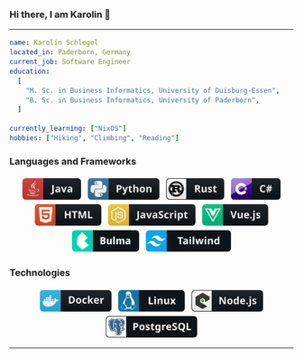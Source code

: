 ### Hi there, I am Karolin 👋

<!--
**karolinschlegel/karolinschlegel** is a ✨ _special_ ✨ repository because its `README.md` (this file) appears on your GitHub profile.

Here are some ideas to get you started:

- 🔭 I’m currently working on ...
- 🌱 I’m currently learning ...
- 👯 I’m looking to collaborate on ...
- 🤔 I’m looking for help with ...
- 💬 Ask me about ...
- 📫 How to reach me: ...
- 😄 Pronouns: ...
- ⚡ Fun fact: ...
-->

---


```yaml
name: Karolin Schlegel
located_in: Paderborn, Germany
current_job: Software Engineer
education:
  [
    "M. Sc. in Business Informatics, University of Duisburg-Essen",
    "B. Sc. in Business Informatics, University of Paderborn",
  ]

currently_learning: ["NixOS"]
hobbies: ["Hiking", "Climbing", "Reading"]
```

### Languages and Frameworks

<p align="center">
  <!-- For more icons please follow  https://github.com/MikeCodesDotNET/ColoredBadges -->
  <img alt="java" src="https://github.com/karolinschlegel/karolinschlegel/blob/main/Badges/dev/languages/java.svg" style="vertical-align:top; margin:4px; height:38px">
  <img alt="python" src="https://github.com/karolinschlegel/karolinschlegel/blob/main/Badges/dev/languages/python.svg" style="vertical-align:top; margin:4px; height:38px">
  <img alt="rust" src="https://github.com/karolinschlegel/karolinschlegel/blob/main/Badges/dev/languages/rust.svg" style="vertical-align:top; margin:4px; height:38px">
  <img alt="csharp" src="https://github.com/karolinschlegel/karolinschlegel/blob/main/Badges/dev/languages/csharp.svg" style="vertical-align:top; margin:4px; height:38px">
  <img alt="html" src="https://github.com/karolinschlegel/karolinschlegel/blob/main/Badges/dev/languages/html.svg" style="vertical-align:top; margin:4px; height:38px">
  <img alt="js" src="https://github.com/karolinschlegel/karolinschlegel/blob/main/Badges/dev/languages/js.svg" style="vertical-align:top; margin:4px; height:38px">
  <img alt="vue" src="https://github.com/karolinschlegel/karolinschlegel/blob/main/Badges/dev/frameworks/vue.svg" style="vertical-align:top; margin:4px; height:38px">
  <img alt="bulma" src="https://github.com/karolinschlegel/karolinschlegel/blob/main/Badges/dev/frameworks/bulma.svg" style="vertical-align:top; margin:4px; height:38px">
  <img alt="tailwind" src="https://github.com/karolinschlegel/karolinschlegel/blob/main/Badges/dev/frameworks/tailwind.svg" style="vertical-align:top; margin:4px; height:38px">
</p>

### Technologies
<p align="center">
  <!-- For more icons please follow  https://github.com/MikeCodesDotNET/ColoredBadges -->
  <img alt="docker" src="https://github.com/karolinschlegel/karolinschlegel/blob/main/Badges/dev/tools/docker.svg" style="vertical-align:top; margin:4px; height:38px">
  <img alt="linux" src="https://github.com/karolinschlegel/karolinschlegel/blob/main/Badges/dev/misc/linux.svg" style="vertical-align:top; margin:4px; height:38px">
  <img alt="nodejs" src="https://github.com/karolinschlegel/karolinschlegel/blob/main/Badges/dev/misc/nodejs.svg" style="vertical-align:top; margin:4px; height:38px">
  <img alt="postgresql" src="https://github.com/karolinschlegel/karolinschlegel/blob/main/Badges/dev/frameworks/postgresql.svg" style="vertical-align:top; margin:4px; height:38px">
</p>

---




<!--
<p align="center">
      <img src="https://www.vectorlogo.zone/logos/java/java-icon.svg" alt="java" width="65" height="65"/> 
      <img src="https://www.vectorlogo.zone/logos/python/python-icon.svg" alt="python" width="55" height="55"/>
      <img src="https://www.vectorlogo.zone/logos/springio/springio-icon.svg" alt="spring" width="55" height="55"/>
      <img src="https://www.vectorlogo.zone/logos/nodejs/nodejs-icon.svg" alt="Nodejs" width="55" height="55"/>
      <img src="https://www.vectorlogo.zone/logos/git-scm/git-scm-icon.svg" alt="GIT" width="55" height="55"/> 
      <img src="https://www.vectorlogo.zone/logos/kubernetes/kubernetes-icon.svg" alt="kubernetes" width="55" height="55"/>
      <img src="https://www.vectorlogo.zone/logos/elastic/elastic-icon.svg" alt="eastic" width="55" height="55"/>
      <img src="https://www.vectorlogo.zone/logos/microsoft_azure/microsoft_azure-icon.svg" alt="azure" width="55" height="55"/>
      <img src="https://www.vectorlogo.zone/logos/docker/docker-official.svg" alt="docker" width="60" height="50"/>
      <img src="https://www.vectorlogo.zone/logos/mysql/mysql-icon.svg" alt="mysql" width="45" height="55"/>
      <img src="https://www.vectorlogo.zone/logos/mongodb/mongodb-icon.svg" alt="mongodb" width="45" height="55"/>
</p>
-->

